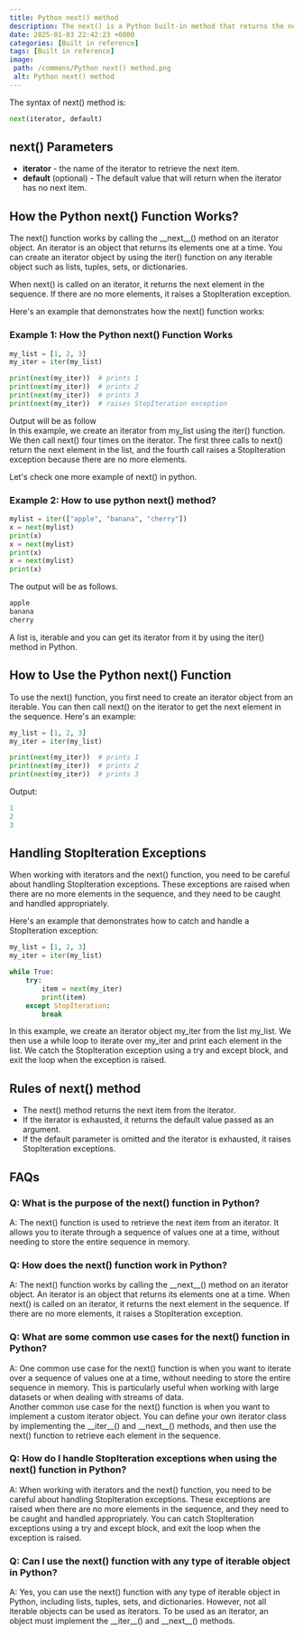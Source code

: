 ```yaml
---
title: Python next() method
description: The next() is a Python built-in method that returns the next item in an iterator.
date: 2025-01-03 22:42:23 +0800
categories: [Built in reference]
tags: [Built in reference]
image:
 path: /commons/Python next() method.png
 alt: Python next() method
---
```


The syntax of next() method is:

```python
next(iterator, default)

```

## next() Parameters

* **iterator** \- the name of the iterator to retrieve the next item.  
* **default** (optional) \- The default value that will return when the iterator has no next item.

## How the Python next() Function Works?

The next() function works by calling the \_\_next\_\_() method on an iterator object. An iterator is an object that returns its elements one at a time. You can create an iterator object by using the iter() function on any iterable object such as lists, tuples, sets, or dictionaries.

When next() is called on an iterator, it returns the next element in the sequence. If there are no more elements, it raises a StopIteration exception.

Here's an example that demonstrates how the next() function works:

### Example 1: How the Python next() Function Works

```python
my_list = [1, 2, 3]
my_iter = iter(my_list)

print(next(my_iter))  # prints 1
print(next(my_iter))  # prints 2
print(next(my_iter))  # prints 3
print(next(my_iter))  # raises StopIteration exception

```

<script type="text/javascript">
	atOptions = {
		'key' : '98858c4e91885e00ea9926beee01c03e',
		'format' : 'iframe',
		'height' : 90,
		'width' : 728,
		'params' : {}
	};
</script>
<script type="text/javascript" src="//www.highperformanceformat.com/98858c4e91885e00ea9926beee01c03e/invoke.js"></script>
Output will be as follow  
In this example, we create an iterator from my\_list using the iter() function. We then call next() four times on the iterator. The first three calls to next() return the next element in the list, and the fourth call raises a StopIteration exception because there are no more elements.

<script type="text/javascript">
	atOptions = {
		'key' : '98858c4e91885e00ea9926beee01c03e',
		'format' : 'iframe',
		'height' : 90,
		'width' : 728,
		'params' : {}
	};
</script>
<script type="text/javascript" src="//www.highperformanceformat.com/98858c4e91885e00ea9926beee01c03e/invoke.js"></script>
Let's check one more example of next() in python.

### Example 2: How to use python next() method?

```python
mylist = iter(["apple", "banana", "cherry"])
x = next(mylist)
print(x)
x = next(mylist)
print(x)
x = next(mylist)
print(x)

```

The output will be as follows.

```python
apple
banana
cherry

```

A list is, iterable and you can get its iterator from it by using the iter() method in Python.

## How to Use the Python next() Function

To use the next() function, you first need to create an iterator object from an iterable. You can then call next() on the iterator to get the next element in the sequence. Here's an example:

```python
my_list = [1, 2, 3]
my_iter = iter(my_list)

print(next(my_iter))  # prints 1
print(next(my_iter))  # prints 2
print(next(my_iter))  # prints 3
```

Output:

```python
1
2
3

```

## Handling StopIteration Exceptions

When working with iterators and the next() function, you need to be careful about handling StopIteration exceptions. These exceptions are raised when there are no more elements in the sequence, and they need to be caught and handled appropriately.

Here's an example that demonstrates how to catch and handle a StopIteration exception:

```python
my_list = [1, 2, 3]
my_iter = iter(my_list)

while True:
    try:
        item = next(my_iter)
        print(item)
    except StopIteration:
        break

```

In this example, we create an iterator object my\_iter from the list my\_list. We then use a while loop to iterate over my\_iter and print each element in the list. We catch the StopIteration exception using a try and except block, and exit the loop when the exception is raised.

## Rules of next() method

* The next() method returns the next item from the iterator.  
* If the iterator is exhausted, it returns the default value passed as an argument.  
* If the default parameter is omitted and the iterator is exhausted, it raises StopIteration exceptions.


## FAQs

### Q: What is the purpose of the next() function in Python?

A: The next() function is used to retrieve the next item from an iterator. It allows you to iterate through a sequence of values one at a time, without needing to store the entire sequence in memory.

### Q: How does the next() function work in Python?

A: The next() function works by calling the \_\_next\_\_() method on an iterator object. An iterator is an object that returns its elements one at a time. When next() is called on an iterator, it returns the next element in the sequence. If there are no more elements, it raises a StopIteration exception.

### Q: What are some common use cases for the next() function in Python?

A: One common use case for the next() function is when you want to iterate over a sequence of values one at a time, without needing to store the entire sequence in memory. This is particularly useful when working with large datasets or when dealing with streams of data.  
Another common use case for the next() function is when you want to implement a custom iterator object. You can define your own iterator class by implementing the \_\_iter\_\_() and \_\_next\_\_() methods, and then use the next() function to retrieve each element in the sequence.

### Q: How do I handle StopIteration exceptions when using the next() function in Python?

A: When working with iterators and the next() function, you need to be careful about handling StopIteration exceptions. These exceptions are raised when there are no more elements in the sequence, and they need to be caught and handled appropriately. You can catch StopIteration exceptions using a try and except block, and exit the loop when the exception is raised.

<script type="text/javascript">
	atOptions = {
		'key' : '98858c4e91885e00ea9926beee01c03e',
		'format' : 'iframe',
		'height' : 90,
		'width' : 728,
		'params' : {}
	};
</script>
<script type="text/javascript" src="//www.highperformanceformat.com/98858c4e91885e00ea9926beee01c03e/invoke.js"></script>
### Q: Can I use the next() function with any type of iterable object in Python?

A: Yes, you can use the next() function with any type of iterable object in Python, including lists, tuples, sets, and dictionaries. However, not all iterable objects can be used as iterators. To be used as an iterator, an object must implement the \_\_iter\_\_() and \_\_next\_\_() methods.